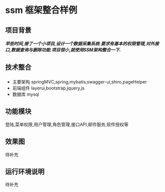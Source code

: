 # ssm 框架整合样例
## 项目背景
##### 早些时间,接了一个小项目,设计一个数据采集系统.要求有基本的权限管理,对外接口,数据查询与删除功能.项目很小,就使用SSM架构整合一下.

## 技术整合
##### 
* 主要架构 springMVC,spring,mybatis,swagger-ui,shiro,pageHelper
* 前端组件 layerui,bootstrap,jquery,js
* 数据库 mysql
## 功能模块
登陆,菜单权限,用户管理,角色管理,接口API,邮件服务,软件授权等
## 效果图
待补充

## 运行环境说明
待补充


